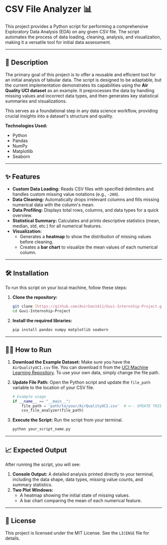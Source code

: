 # CSV File Analyzer 📊

This project provides a Python script for performing a comprehensive Exploratory Data Analysis (EDA) on any given CSV file. The script automates the process of data loading, cleaning, analysis, and visualization, making it a versatile tool for initial data assessment.

---

## 📖 Description

The primary goal of this project is to offer a reusable and efficient tool for an initial analysis of tabular data. The script is designed to be adaptable, but the current implementation demonstrates its capabilities using the **Air Quality UCI dataset** as an example. It preprocesses the data by handling missing values and incorrect data types, and then generates key statistical summaries and visualizations.

This serves as a foundational step in any data science workflow, providing crucial insights into a dataset's structure and quality.

**Technologies Used:**
* Python
* Pandas
* NumPy
* Matplotlib
* Seaborn

---

## ✨ Features

* **Custom Data Loading:** Reads CSV files with specified delimiters and handles custom missing value notations (e.g., `-200`).
* **Data Cleaning:** Automatically drops irrelevant columns and fills missing numerical data with the column's mean.
* **Data Profiling:** Displays total rows, columns, and data types for a quick overview.
* **Statistical Summary:** Calculates and prints descriptive statistics (mean, median, std, etc.) for all numerical features.
* **Visualization:**
    * Generates a **heatmap** to show the distribution of missing values before cleaning.
    * Creates a **bar chart** to visualize the mean values of each numerical column.

---

## 🛠️ Installation

To run this script on your local machine, follow these steps:

1.  **Clone the repository:**
    ```bash
    git clone [https://github.com/Anirban1411/Guvi-Internship-Project.git](https://github.com/Anirban1411/Guvi-Internship-Project.git)
    cd Guvi-Internship-Project
    ```

2.  **Install the required libraries:**
    ```bash
    pip install pandas numpy matplotlib seaborn
    ```

---

## 🏃‍♀️ How to Run

1.  **Download the Example Dataset:**
    Make sure you have the `AirQualityUCI.csv` file. You can download it from the [UCI Machine Learning Repository](https://archive.ics.uci.edu/dataset/360/air+quality). To use your own data, simply change the file path.

2.  **Update File Path:**
    Open the Python script and update the `file_path` variable to the location of your CSV file.
    ```python
    # Example usage
    if __name__ == "__main__":
        file_path = 'path/to/your/AirQualityUCI.csv'  # <-- UPDATE THIS LINE
        csv_file_analyzer(file_path)
    ```

3.  **Execute the Script:**
    Run the script from your terminal.
    ```bash
    python your_script_name.py
    ```

---

## 📈 Expected Output

After running the script, you will see:
1.  **Console Output:** A detailed analysis printed directly to your terminal, including the data shape, data types, missing value counts, and summary statistics.
2.  **Two Plot Windows:**
    * A heatmap showing the initial state of missing values.
    * A bar chart comparing the mean of each numerical feature.

---

## 📄 License

This project is licensed under the MIT License. See the `LICENSE` file for details.
